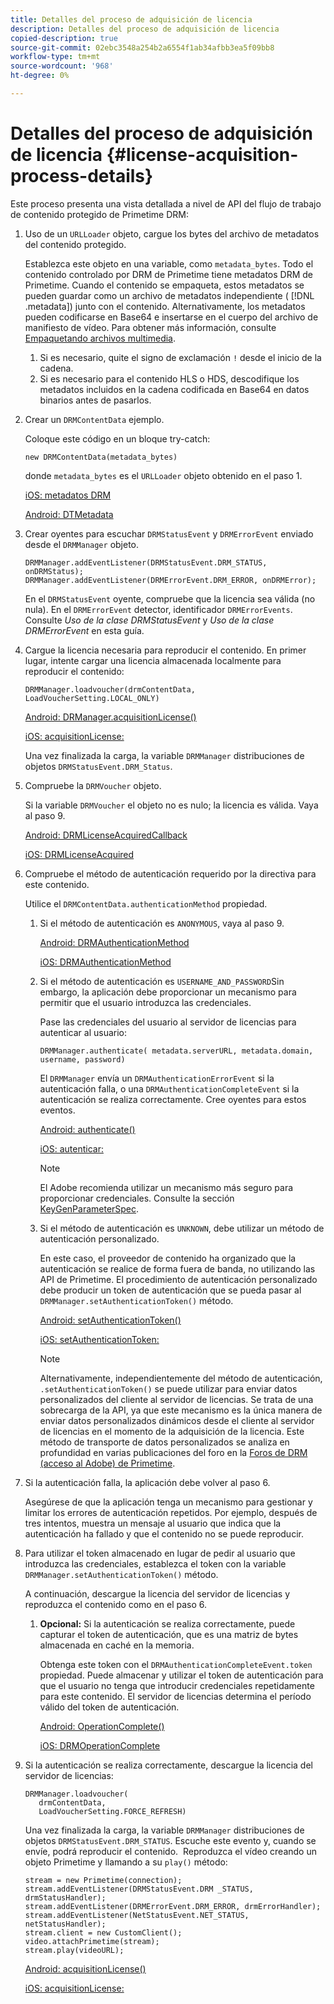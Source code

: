 ```yaml
---
title: Detalles del proceso de adquisición de licencia
description: Detalles del proceso de adquisición de licencia
copied-description: true
source-git-commit: 02ebc3548a254b2a6554f1ab34afbb3ea5f09bb8
workflow-type: tm+mt
source-wordcount: '968'
ht-degree: 0%

---
```


# Detalles del proceso de adquisición de licencia {#license-acquisition-process-details}

Este proceso presenta una vista detallada a nivel de API del flujo de trabajo de contenido protegido de Primetime DRM:

1. Uso de un `URLLoader` objeto, cargue los bytes del archivo de metadatos del contenido protegido.

   Establezca este objeto en una variable, como `metadata_bytes`. Todo el contenido controlado por DRM de Primetime tiene metadatos DRM de Primetime. Cuando el contenido se empaqueta, estos metadatos se pueden guardar como un archivo de metadatos independiente ( [!DNL .metadata]) junto con el contenido. Alternativamente, los metadatos pueden codificarse en Base64 e insertarse en el cuerpo del archivo de manifiesto de vídeo. Para obtener más información, consulte [Empaquetando archivos multimedia](../protecting-content/packaging-media-overview/packaging-media-files.md).
   1. Si es necesario, quite el signo de exclamación `!` desde el inicio de la cadena.
   1. Si es necesario para el contenido HLS o HDS, descodifique los metadatos incluidos en la cadena codificada en Base64 en datos binarios antes de pasarlos.
1. Crear un `DRMContentData` ejemplo.

   Coloque este código en un bloque try-catch:

   ```
   new DRMContentData(metadata_bytes)
   ```

   donde `metadata_bytes` es el `URLLoader` objeto obtenido en el paso 1.

   [iOS: metadatos DRM](https://help.adobe.com/en_US/primetime/api/drm-apis/client/ios/interface_d_r_m_metadata.html)

   [Android: DTMetadata](https://help.adobe.com/en_US/primetime/api/drm-apis/client/android/index.html)

1. Crear oyentes para escuchar `DRMStatusEvent` y `DRMErrorEvent` enviado desde el `DRMManager` objeto.

   ```
   DRMManager.addEventListener(DRMStatusEvent.DRM_STATUS, onDRMStatus); 
   DRMManager.addEventListener(DRMErrorEvent.DRM_ERROR, onDRMError);
   ```

   En el `DRMStatusEvent` oyente, compruebe que la licencia sea válida (no nula). En el `DRMErrorEvent` detector, identificador `DRMErrorEvents`. Consulte *Uso de la clase DRMStatusEvent* y *Uso de la clase DRMErrorEvent* en esta guía.

1. Cargue la licencia necesaria para reproducir el contenido.
En primer lugar, intente cargar una licencia almacenada localmente para reproducir el contenido:

   ```
   DRMManager.loadvoucher(drmContentData, LoadVoucherSetting.LOCAL_ONLY)
   ```

   [Android: DRManager.acquisitionLicense()](https://help.adobe.com/en_US/primetime/api/drm-apis/client/android/com/adobe/ave/drm/DRMManager.html#acquireLicense(com.adobe.ave.drm.DRMMetadata,%20com.adobe.ave.drm.DRMAcquireLicenseSettings,%20com.adobe.ave.drm.DRMOperationErrorCallback,%20com.adobe.ave.drm.DRMLicenseAcquiredCallback))

   [iOS: acquisitionLicense:](https://help.adobe.com/en_US/primetime/api/drm-apis/client/ios/interface_d_r_m_manager.html#a52accb5ed5b49d6e5d91277d78279f1b)

   Una vez finalizada la carga, la variable `DRMManager` distribuciones de objetos `DRMStatusEvent.DRM_Status`.

1. Compruebe la `DRMVoucher` objeto.


   Si la variable `DRMVoucher` el objeto no es nulo; la licencia es válida. Vaya al paso 9.

   [Android: DRMLicenseAcquiredCallback](https://help.adobe.com/en_US/primetime/api/drm-apis/client/android/com/adobe/ave/drm/DRMLicenseAcquiredCallback.html)

   [iOS: DRMLicenseAcquired](https://help.adobe.com/en_US/primetime/api/drm-apis/client/ios/_d_r_m_interface_8h.html#afe5a9e3a003f312ee268d9b00927fa6d)
1. Compruebe el método de autenticación requerido por la directiva para este contenido.

   Utilice el `DRMContentData.authenticationMethod` propiedad.
   1. Si el método de autenticación es `ANONYMOUS`, vaya al paso 9. 

      [Android: DRMAuthenticationMethod](https://help.adobe.com/en_US/primetime/api/drm-apis/client/android/index.html?com/adobe/ave/drm/DRMLicenseAcquiredCallback.html)

      [iOS: DRMAuthenticationMethod](https://help.adobe.com/en_US/primetime/api/drm-apis/client/ios/_d_r_m_interface_8h.html#a2003f29af93898b52a4123c2dd92c457)
   1. Si el método de autenticación es `USERNAME_AND_PASSWORD`Sin embargo, la aplicación debe proporcionar un mecanismo para permitir que el usuario introduzca las credenciales.

      Pase las credenciales del usuario al servidor de licencias para autenticar al usuario:

      ```
      DRMManager.authenticate( metadata.serverURL, metadata.domain, username, password)
      ```

      El `DRMManager` envía un `DRMAuthenticationErrorEvent` si la autenticación falla, o una `DRMAuthenticationCompleteEvent` si la autenticación se realiza correctamente. Cree oyentes para estos eventos.

      [Android: authenticate()](https://help.adobe.com/en_US/primetime/api/drm-apis/client/android/com/adobe/ave/drm/DRMManager.html#authenticate(com.adobe.ave.drm.DRMMetadata,%20java.lang.String,%20java.lang.String,%20java.lang.String,%20java.lang.String,%20com.adobe.ave.drm.DRMOperationErrorCallback,%20com.adobe.ave.drm.DRMAuthenticationCompleteCallback))

      [iOS: autenticar:](https://help.adobe.com/en_US/primetime/api/drm-apis/client/ios/interface_d_r_m_manager.html#a169c1441f196a834094a8e0f5ecb4aca)

      >[!NOTE]
      >
      >El Adobe recomienda utilizar un mecanismo más seguro para proporcionar credenciales. Consulte la sección [KeyGenParameterSpec](https://developer.android.com/reference/android/security/keystore/KeyGenParameterSpec.html).

   1. Si el método de autenticación es `UNKNOWN`, debe utilizar un método de autenticación personalizado.

      En este caso, el proveedor de contenido ha organizado que la autenticación se realice de forma fuera de banda, no utilizando las API de Primetime. El procedimiento de autenticación personalizado debe producir un token de autenticación que se pueda pasar al `DRMManager.setAuthenticationToken()` método.

      [Android: setAuthenticationToken()](https://help.adobe.com/en_US/primetime/api/drm-apis/client/android/com/adobe/ave/drm/DRMManager.html#setAuthenticationToken(com.adobe.ave.drm.DRMMetadata,%20java.lang.String,%20byte[],%20com.adobe.ave.drm.DRMOperationErrorCallback,%20com.adobe.ave.drm.DRMOperationCompleteCallback))

      [iOS: setAuthenticationToken:](https://help.adobe.com/en_US/primetime/api/drm-apis/client/ios/interface_d_r_m_manager.html#a17884b5d9bcc5b0b39503f61140f9b09)

      >[!NOTE]
      >
      >Alternativamente, independientemente del método de autenticación, `.setAuthenticationToken()` se puede utilizar para enviar datos personalizados del cliente al servidor de licencias. Se trata de una sobrecarga de la API, ya que este mecanismo es la única manera de enviar datos personalizados dinámicos desde el cliente al servidor de licencias en el momento de la adquisición de la licencia. Este método de transporte de datos personalizados se analiza en profundidad en varias publicaciones del foro en la [Foros de DRM (acceso al Adobe) de Primetime](https://forums.adobe.com/community/adobe_access).

1. Si la autenticación falla, la aplicación debe volver al paso 6.

   Asegúrese de que la aplicación tenga un mecanismo para gestionar y limitar los errores de autenticación repetidos. Por ejemplo, después de tres intentos, muestra un mensaje al usuario que indica que la autenticación ha fallado y que el contenido no se puede reproducir.
1. Para utilizar el token almacenado en lugar de pedir al usuario que introduzca las credenciales, establezca el token con la variable `DRMManager.setAuthenticationToken()` método.

   A continuación, descargue la licencia del servidor de licencias y reproduzca el contenido como en el paso 6.
   1. **Opcional:** Si la autenticación se realiza correctamente, puede capturar el token de autenticación, que es una matriz de bytes almacenada en caché en la memoria.

      Obtenga este token con el `DRMAuthenticationCompleteEvent.token` propiedad. Puede almacenar y utilizar el token de autenticación para que el usuario no tenga que introducir credenciales repetidamente para este contenido. El servidor de licencias determina el período válido del token de autenticación.

      [Android: OperationComplete()](https://help.adobe.com/en_US/primetime/api/drm-apis/client/android/com/adobe/ave/drm/DRMOperationCompleteCallback.html)

      [iOS: DRMOperationComplete](https://help.adobe.com/en_US/primetime/api/drm-apis/client/ios/_d_r_m_interface_8h.html#a5f2392ec6661b51bf7b0df71cd514731)
1. Si la autenticación se realiza correctamente, descargue la licencia del servidor de licencias:

   ```
   DRMManager.loadvoucher( 
      drmContentData, 
      LoadVoucherSetting.FORCE_REFRESH)
   ```

   Una vez finalizada la carga, la variable `DRMManager` distribuciones de objetos `DRMStatusEvent.DRM_STATUS`. Escuche este evento y, cuando se envíe, podrá reproducir el contenido.  Reproduzca el vídeo creando un objeto Primetime y llamando a su `play()` método:

   ```
   stream = new Primetime(connection); 
   stream.addEventListener(DRMStatusEvent.DRM _STATUS, drmStatusHandler); 
   stream.addEventListener(DRMErrorEvent.DRM_ERROR, drmErrorHandler); 
   stream.addEventListener(NetStatusEvent.NET_STATUS, netStatusHandler); 
   stream.client = new CustomClient(); 
   video.attachPrimetime(stream); 
   stream.play(videoURL);
   ```

   [Android: acquisitionLicense()](https://help.adobe.com/en_US/primetime/api/drm-apis/client/android/com/adobe/ave/drm/DRMManager.html#acquireLicense(com.adobe.ave.drm.DRMMetadata,%20com.adobe.ave.drm.DRMAcquireLicenseSettings,%20com.adobe.ave.drm.DRMOperationErrorCallback,%20com.adobe.ave.drm.DRMLicenseAcquiredCallback))

   [iOS: acquisitionLicense:](https://help.adobe.com/en_US/primetime/api/drm-apis/client/ios/interface_d_r_m_manager.html#a52accb5ed5b49d6e5d91277d78279f1b)

